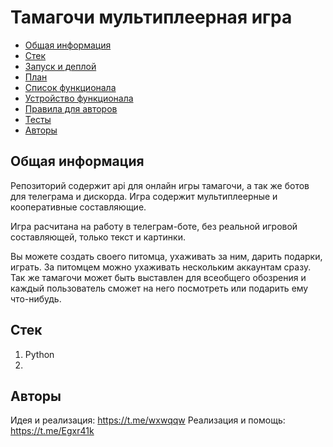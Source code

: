 # Тамагочи мультиплеерная игра

* [Общая информация](#Общая-информация)
* [Стек](#Стек)
* [Запуск и деплой](docs/deploy.md)
* [План](docs/plan.xlsx)
* [Список функционала](docs/functional.md)
* [Устройство функционала](docs/aboutCode.md)
* [Правила для авторов](docs/rules.md)
* [Тесты](docs/tests.md)
* [Авторы](#Авторы)

## Общая информация

Репозиторий содержит api для онлайн игры тамагочи, а так же ботов для телеграма и дискорда. Игра содержит мультиплеерные и кооперативные составляющие.

Игра расчитана на работу в телеграм-боте, без реальной игровой составляющей, только текст и картинки.

Вы можете создать своего питомца, ухаживать за ним, дарить подарки, играть. За питомцем можно ухаживать нескольким аккаунтам сразу. Так же тамагочи может быть выставлен для всеобщего обозрения и каждый пользователь сможет на него посмотреть или подарить ему что-нибудь.

## Стек

1. Python
2. 

## Авторы

Идея и реализация: https://t.me/wxwqqw
Реализация и помощь: https://t.me/Egxr41k
